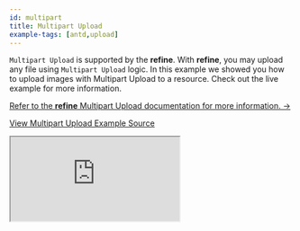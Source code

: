 ```yaml
---
id: multipart
title: Multipart Upload
example-tags: [antd,upload]
---
```


`Multipart Upload` is supported by the **refine**. With **refine**, you may upload any file using `Multipart Upload` logic. In this example we showed you how to upload images with Multipart Upload to a resource. Check out the live example for more information.

[Refer to the **refine** Multipart Upload documentation for more information. →](/docs/advanced-tutorials/upload/multipart-upload/)

[View Multipart Upload Example Source](https://github.com/refinedev/refine/tree/master/examples/upload/multipartUpload)

<iframe loading="lazy" src="https://stackblitz.com/github/refinedev/refine/tree/master/examples/upload-antd-multipart?embed=1&view=preview&theme=dark&preset=node&ctl=1"
    style={{width: "100%", height:"80vh", border: "0px", borderRadius: "8px", overflow:"hidden"}}
    title="refine-multipart-upload-example"
></iframe>